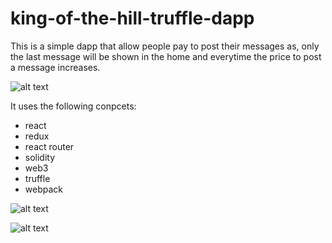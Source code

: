 # king-of-the-hill-truffle-dapp



This is a simple dapp that allow people pay to post their messages as, only the last message will be shown in the home
and everytime the price to post a message increases.


![alt text](https://raw.githubusercontent.com/victorrseloy/king-of-the-hill-truffle-dapp/master/static/recording.gif)

It uses the following conpcets:
* react
* redux
* react router
* solidity
* web3
* truffle
* webpack


![alt text](https://raw.githubusercontent.com/victorrseloy/king-of-the-hill-truffle-dapp/master/static/home.png)

![alt text](https://raw.githubusercontent.com/victorrseloy/king-of-the-hill-truffle-dapp/master/static/messages.png)


